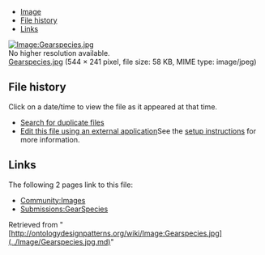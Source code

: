 * [Image](../Image/Gearspecies.jpg.md#file)
* [File history](../Image/Gearspecies.jpg.md#filehistory)
* [Links](../Image/Gearspecies.jpg.md#filelinks)

[![Image:Gearspecies.jpg](../../../images/9/96/Gearspecies.jpg)](../../../images/9/96/Gearspecies.jpg)  
No higher resolution available.  
[Gearspecies.jpg](../../../images/9/96/Gearspecies.jpg)‎ (544 × 241 pixel, file size: 58 KB, MIME type: image/jpeg)

## File history

Click on a date/time to view the file as it appeared at that time.



  
* [Search for duplicate files](http://ontologydesignpatterns.org/wiki/Special:FileDuplicateSearch/Gearspecies.jpg "Special:FileDuplicateSearch/Gearspecies.jpg")
* [Edit this file using an external application](http://ontologydesignpatterns.org/wiki/index.php?title=Image:Gearspecies.jpg&action=edit&externaledit=true&mode=file "Image:Gearspecies.jpg")See the [setup instructions](http://www.mediawiki.org/wiki/Manual:External_editors "http://www.mediawiki.org/wiki/Manual:External_editors") for more information.

## Links



The following 2 pages link to this file:


* [Community:Images](../Community/Images.md "Community:Images")
* [Submissions:GearSpecies](../Submissions/GearSpecies.md "Submissions:GearSpecies")


Retrieved from "[http://ontologydesignpatterns.org/wiki/Image:Gearspecies.jpg](../Image/Gearspecies.jpg.md)"